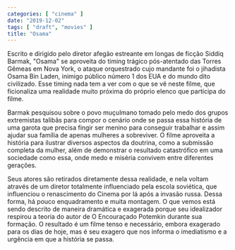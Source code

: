 ```yaml
---
categories: [ "cinema" ]
date: "2019-12-02"
tags: [ "draft", "movies" ]
title: "Osama"
---
```

Escrito e dirigido pelo diretor afegão estreante em longas de ficção
Siddiq Barmak, "Osama" se aproveita do timing trágico pós-atentado
das Torres Gêmeas em Nova York, o ataque orquestrado cujo mandante
foi o jihadista Osama Bin Laden, inimigo público número 1 dos EUA e
do mundo dito civilizado. Esse timing nada tem a ver com o que se vê
neste filme, que ficionaliza uma realidade muito próxima do próprio
elenco que participa do filme.

Barmak pesquisou sobre o povo muçulmano tomado pelo medo dos grupos
extremistas talibãs para compor o cenário onde se passa essa história
de uma garota que precisa fingir ser menino para conseguir trabalhar
e assim ajudar sua família de apenas mulheres a sobreviver. O filme
aproveita a história para ilustrar diversos aspectos da doutrina,
como a submissão completa da mulher, além de demonstrar o resultado
catastrófico em uma sociedade como essa, onde medo e miséria convivem
entre diferentes gerações.

Seus atores são retirados diretamente dessa realidade, e nela voltam
através de um diretor totalmente influenciado pela escola soviética,
que influenciou o renascimento do Cinema por lá após a invasão
russa. Dessa forma, há pouco enquadramento e muita montagem. O que
vemos está sendo descrito de maneira dramática e exagerada porque
seu idealizador respirou a teoria do autor de O Encouraçado Potemkin
durante sua formação. O resultado é um filme tenso e necessário,
embora exagerado para os dias de hoje, mas é seu exagero que nos informa
o imediatismo e a urgência em que a história se passa.
